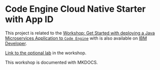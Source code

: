 # Code Engine Cloud Native Starter with App ID

This project is related to the [Workshop: Get Started with deploying a Java Microservices Application to `Code Engine`](https://ibm.github.io/ce-cns) with is also available on [IBM Developer](https://developer.ibm.com/tutorials/deploy-a-java-microservices-application-to-ibm-cloud-code-engine/#labs).

[Link to the optional lab](https://ibm.github.io/ce-cns/app-id-optional/) in the workshop.

This workshop is documented with MKDOCS.



